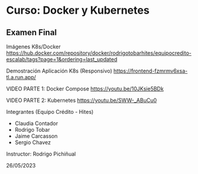 # Curso: Docker y Kubernetes

## Examen Final

Imágenes K8s/Docker
https://hub.docker.com/repository/docker/rodrigotobarhites/equipocredito-escalab/tags?page=1&ordering=last_updated


Demostración Aplicación K8s (Responsivo)
https://frontend-fzmrmv6xsa-tl.a.run.app/


VIDEO PARTE 1: Docker Compose
https://youtu.be/10JKsie5BDk


VIDEO PARTE 2: Kubernetes
https://youtu.be/SWW-_ABuCu0


Integrantes (Equipo Crédito - Hites)
- Claudia Contador 
- Rodrigo Tobar
- Jaime Carcasson 
- Sergio Chavez

Instructor: Rodrigo Pichiñual

26/05/2023
